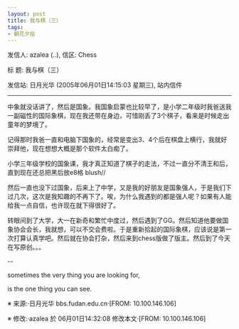 ```yaml
---
layout: post
title: 我与棋（三）
tags:
- 朝花夕拾
---
```


发信人: azalea (..), 信区: Chess

标  题: 我与棋（三）

发信站: 日月光华 (2005年06月01日14:15:03 星期三), 站内信件

---

中象就没话讲了，然后是国象。我国象启蒙也比较早了，是小学二年级时我爸送我一副磁性的国际象棋，现在我还带在身边，可惜刚丢了3个棋子，看来是时候走出童年的梦境了。

记得那时我爸一直和电脑下国象的，经常是变出3、4个后在棋盘上横行，我就好崇拜他，现在想想大概是那个软件太白痴了。

小学三年级学校的国象课，我才真正知道了棋子的走法，不过一直分不清王和后，直到现在还总把黑后放e8格 blush//

然后一直也没下过国象，后来上了中学，又是我的好朋友是国象强人，于是我们下过几次，这次是我知趣的不再下了。唉，为什么我遇到的都是强人呢？如果有人能给我一点自信，也许现在就下得很好了。

转眼间到了大学，大一在新奇和繁忙中度过，然后遇到了GG。然后知道他要做国象协会会长，我就想，可以不交会费啦。于是重新拾起的国际象棋，应该说是第一次打算认真学吧。然后就在协会打杂，然后来到chess版做了版主。然后到了今天在写原创。。。

--

sometimes the very thing you are looking for,

is the one thing you can see.

※ 来源:·日月光华 bbs.fudan.edu.cn·[FROM: 10.100.146.106]

※ 修改:·azalea 於 06月01日14:32:08 修改本文·[FROM: 10.100.146.106]
